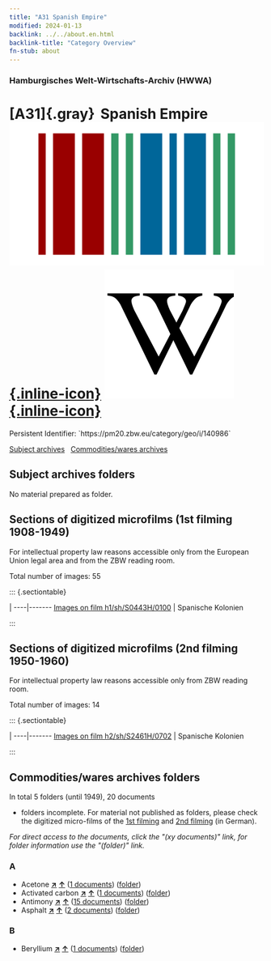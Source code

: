 ```yaml
---
title: "A31 Spanish Empire"
modified: 2024-01-13
backlink: ../../about.en.html
backlink-title: "Category Overview"
fn-stub: about
---
```


### Hamburgisches Welt-Wirtschafts-Archiv (HWWA)

# [A31]{.gray}&#8201; Spanish Empire &#160; [![Wikidata](/images/Wikidata-logo.svg "Wikidata"){.inline-icon}](http://www.wikidata.org/entity/Q80702) [![Wikipedia](/images/Wikipedia-W.svg "Wikipedia"){.inline-icon}](https://en.wikipedia.org/wiki/Spanish_Empire)

<div class="hint">Persistent Identifier: `https://pm20.zbw.eu/category/geo/i/140986`</div>





[Subject archives](#subject-archives-folders) &#160; [Commodities/wares archives](#commoditieswares-archives-folders)




## Subject archives folders








No material prepared as folder.



<a id="filmsections" />

## Sections of digitized microfilms (1st filming 1908-1949)

<p>For intellectual property law reasons accessible only from the European Union legal area and from the ZBW reading room.</p>



<p>Total number of images: 55</p>




::: {.sectiontable}

 | 
----|-------
<a class="btn" href="https://pm20.zbw.eu/film/h1/sh/S0443H/0100" rel="nofollow">Images on film h1/sh/S0443H/0100</a> | Spanische Kolonien


:::




## Sections of digitized microfilms (2nd filming 1950-1960)

<p>For intellectual property law reasons accessible only from ZBW reading room.</p>



<p>Total number of images: 14</p>




::: {.sectiontable}

 | 
----|-------
<a class="btn" href="https://pm20.zbw.eu/film/h2/sh/S2461H/0702" rel="nofollow">Images on film h2/sh/S2461H/0702</a> | Spanische Kolonien


:::














## Commodities/wares archives folders











In total 5 folders (until 1949), 20 documents
- folders incomplete.  For material not published as folders, please check the
digitized micro-films of the [1st filming](/film/h1_wa.de.html) and [2nd
filming](/film/h2_wa.de.html) (in German).

_For direct access to the documents, click the "(xy documents)" link, for folder information use the "(folder)" link._



### A

- Acetone [**&nearr;**](../../../ware/i/142022/about.en.html "Acetone (xXX all over the world)") [**&uarr;**](../../../ware/about.en.html#PID13-Ko03 "Ware category system") (<a href="https://pm20.zbw.eu/iiifview/folder/wa/142022,140986" title="about: Acetone : Spanish Empire" target="_blank">1 documents</a>) ([folder](../../../../folder/wa/1420xx/142022/1409xx/140986/about.en.html))
- Activated carbon [**&nearr;**](../../../ware/i/141952/about.en.html "Activated carbon (xXX all over the world)") [**&uarr;**](../../../ware/about.en.html#PID13-Rm01 "Ware category system") (<a href="https://pm20.zbw.eu/iiifview/folder/wa/141952,140986" title="about: Activated carbon  : Spanish Empire" target="_blank">1 documents</a>) ([folder](../../../../folder/wa/1419xx/141952/1409xx/140986/about.en.html))
- Antimony [**&nearr;**](../../../ware/i/141977/about.en.html "Antimony (xXX all over the world)") [**&uarr;**](../../../ware/about.en.html#PID07.01-Hm01 "Ware category system") (<a href="https://pm20.zbw.eu/iiifview/folder/wa/141977,140986" title="about: Antimony : Spanish Empire" target="_blank">15 documents</a>) ([folder](../../../../folder/wa/1419xx/141977/1409xx/140986/about.en.html))
- Asphalt [**&nearr;**](../../../ware/i/142016/about.en.html "Asphalt (xXX all over the world)") [**&uarr;**](../../../ware/about.en.html#PID22-Bd01 "Ware category system") (<a href="https://pm20.zbw.eu/iiifview/folder/wa/142016,140986" title="about: Asphalt : Spanish Empire" target="_blank">2 documents</a>) ([folder](../../../../folder/wa/1420xx/142016/1409xx/140986/about.en.html))

### B

- Beryllium [**&nearr;**](../../../ware/i/142103/about.en.html "Beryllium (xXX all over the world)") [**&uarr;**](../../../ware/about.en.html#PID07.01-Lm03 "Ware category system") (<a href="https://pm20.zbw.eu/iiifview/folder/wa/142103,140986" title="about: Beryllium : Spanish Empire" target="_blank">1 documents</a>) ([folder](../../../../folder/wa/1421xx/142103/1409xx/140986/about.en.html))




